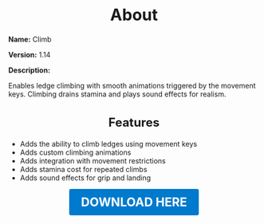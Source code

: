 <h1 style="text-align:center; font-size:2rem; font-weight:bold;">About</h1>

**Name:**
Climb

**Version:**
1.14

**Description:**

Enables ledge climbing with smooth animations triggered by the movement keys. Climbing drains stamina and plays sound effects for realism.

<h2 style="text-align:center; font-size:1.5rem; font-weight:bold;">Features</h2>

- Adds the ability to climb ledges using movement keys
- Adds custom climbing animations
- Adds integration with movement restrictions
- Adds stamina cost for repeated climbs
- Adds sound effects for grip and landing





<p align="center"><a href="https://github.com/LiliaFramework/Modules/raw/refs/heads/gh-pages/climb.zip" style="display:inline-block;padding:12px 24px;font-size:1.5rem;font-weight:bold;text-decoration:none;color:#fff;background-color:var(--md-primary-fg-color,#007acc);border-radius:4px;">DOWNLOAD HERE</a></p>
